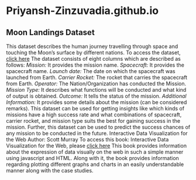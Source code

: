 # Priyansh-Zinzuvadia.github.io
## Moon Landings Dataset
This dataset describes the human journey travelling through space and touching the Moon’s surface by different nations.
To access the dataset, [click here](https://www.kaggle.com/datasets/anoopjohny/moon-landings?resource=download)
The dataset consists of eight columns which are described as follows:
_Mission:_ It provides the mission name.
_Spacecraft:_ It provides the spacecraft name.
_Launch date:_ The date on which the spacecraft was launched from Earth.
_Carrier Rocket:_ The rocket that carries the spacecraft from Earth.
_Operator:_ The Nation/Organization has conducted the Mission.
_Mission Type:_ It describes what functions will be conducted and what kind of output is obtained.
_Outcome:_ It tells the status of the mission.
_Additional Information:_ It provides some details about the mission (can be considered remarks).
This dataset can be used for getting insights like which kinds of missions have a high success rate and what combinations of spacecraft, carrier rocket, and mission type suits the best for gaining success in the mission.
Further, this dataset can be used to predict the success chances of any mission to be conducted in the future.
Interactive Data Visualization for the Web
Author: Scott Murray
To access this book: Interactive Data Visualization for the Web, please [click here](https://www.oreilly.com/library/view/interactive-data-visualization/9781491921296/)
This book provides information about the expression of data visually on the web in such a simple manner using javascript and HTML. Along with it, the book provides information regarding plotting different graphs and charts in an easily understandable manner along with the case studies.
